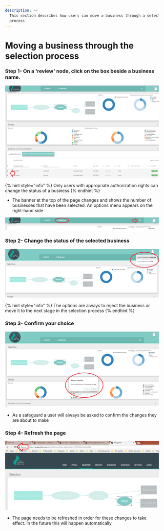```yaml
---
description: >-
  This section describes how users can move a business through a selection
  process
---
```


# Moving a business through the selection process

### Step 1- On a 'review' node, click on the box beside a business name.

![A single or multiple businesses can be selected](../../../.gitbook/assets/image%20%2843%29.png)

{% hint style="info" %}
Only users with appropriate authorization rights can change the status of a business
{% endhint %}

* The banner at the top of the page changes and shows the number of businesses that have been selected.  An options menu appears on the right-hand side

![In this example, 2 business have been selected](../../../.gitbook/assets/image%20%2823%29.png)

### Step 2- Change the status of the selected business

![](../../../.gitbook/assets/image%20%2826%29.png)

{% hint style="info" %}
The options are always to reject the business or move it to the next stage in the selection process
{% endhint %}

### Step 3- Confirm your choice

![](../../../.gitbook/assets/image%20%286%29.png)

* As a safeguard a user will always be asked to confirm the changes they are about to make

### Step 4- Refresh the page

![](../../../.gitbook/assets/image%20%2832%29.png)

* The page needs to be refreshed in order for these changes to take effect.  In the future this will happen automatically

